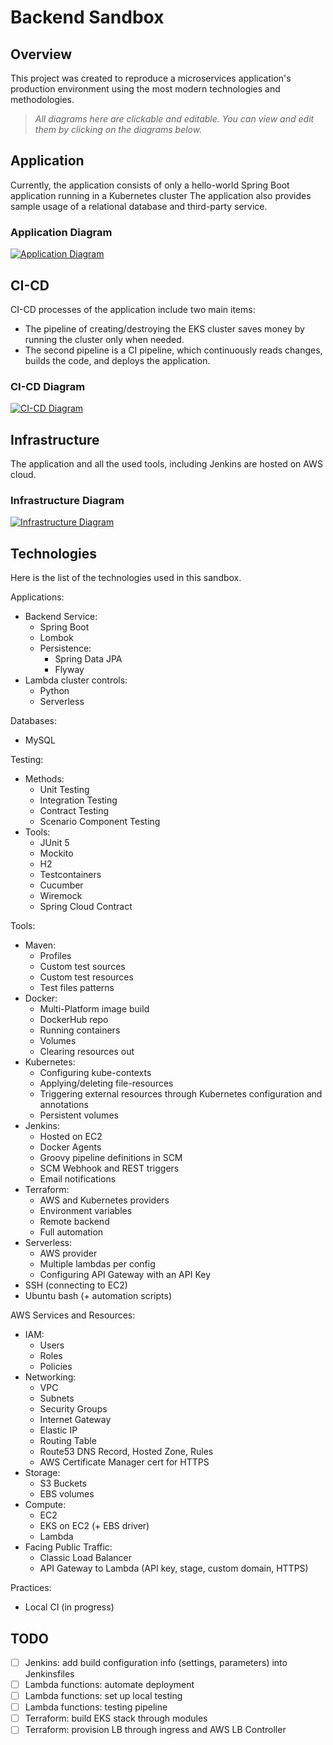 # Backend Sandbox

## Overview
This project was created to reproduce a microservices application's production environment using the most modern technologies and methodologies.

> *All diagrams here are clickable and editable. You can view and edit them by clicking on the diagrams below.*

## Application
Currently, the application consists of only a hello-world Spring Boot application running in a Kubernetes cluster The application also provides sample usage of a relational database and third-party service.

### Application Diagram
[![Application Diagram](https://github.com/oprokipchuk/backend-sandbox/blob/master/diagrams/application.drawio.svg?raw=true)](https://viewer.diagrams.net/?tags=%7B%7D&target=blank&highlight=0000ff&edit=https%3A%2F%2Fapp.diagrams.net%2F%23Hoprokipchuk%252Fbackend-sandbox%252Fmaster%252Fdiagrams%252Fapplication.drawio.svg&layers=1&nav=1&title=application.drawio.svg#Uhttps%3A%2F%2Fraw.githubusercontent.com%2Foprokipchuk%2Fbackend-sandbox%2Fmaster%2Fdiagrams%2Fapplication.drawio.svg)

## CI-CD
CI-CD processes of the application include two main items:
- The pipeline of creating/destroying the EKS cluster saves money by running the cluster only when needed.
- The second pipeline is a CI pipeline, which continuously reads changes, builds the code, and deploys the application. 

### CI-CD Diagram
[![CI-CD Diagram](https://github.com/oprokipchuk/backend-sandbox/blob/master/diagrams/ci-cd.drawio.svg?raw=true)](https://viewer.diagrams.net/?tags=%7B%7D&highlight=000000&edit=https%3A%2F%2Fapp.diagrams.net%2F%23Hoprokipchuk%252Fbackend-sandbox%252Fmaster%252Fdiagrams%252Fci-cd.drawio.svg&layers=1&nav=1&title=ci-cd.drawio.svg#Uhttps%3A%2F%2Fraw.githubusercontent.com%2Foprokipchuk%2Fbackend-sandbox%2Fmaster%2Fdiagrams%2Fci-cd.drawio.svg)

## Infrastructure
The application and all the used tools, including Jenkins are hosted on AWS cloud.

### Infrastructure Diagram
[![Infrastructure Diagram](https://github.com/oprokipchuk/backend-sandbox/blob/master/diagrams/infrastructure.drawio.svg?raw=true)](https://viewer.diagrams.net/?tags=%7B%7D&target=blank&highlight=0000ff&edit=https%3A%2F%2Fapp.diagrams.net%2F%3Flibs%3Dgeneral%3Baws4%23Hoprokipchuk%252Fbackend-sandbox%252Fmaster%252Fdiagrams%252Finfrastructure.drawio.svg&layers=1&nav=1&title=infrastructure.drawio.svg#Uhttps%3A%2F%2Fraw.githubusercontent.com%2Foprokipchuk%2Fbackend-sandbox%2Fmaster%2Fdiagrams%2Finfrastructure.drawio.svg)

## Technologies
Here is the list of the technologies used in this sandbox.

Applications:
- Backend Service:
  - Spring Boot
  - Lombok
  - Persistence:
    - Spring Data JPA
    - Flyway
- Lambda cluster controls:
  - Python
  - Serverless

Databases:
- MySQL

Testing:
- Methods:
  - Unit Testing
  - Integration Testing
  - Contract Testing
  - Scenario Component Testing
- Tools:
  - JUnit 5
  - Mockito
  - H2
  - Testcontainers
  - Cucumber
  - Wiremock
  - Spring Cloud Contract

Tools:
- Maven:
  - Profiles
  - Custom test sources
  - Custom test resources
  - Test files patterns
- Docker:
  - Multi-Platform image build
  - DockerHub repo
  - Running containers
  - Volumes
  - Clearing resources out
- Kubernetes:
  - Configuring kube-contexts
  - Applying/deleting file-resources
  - Triggering external resources through Kubernetes configuration and annotations
  - Persistent volumes
- Jenkins:
  - Hosted on EC2
  - Docker Agents
  - Groovy pipeline definitions in SCM
  - SCM Webhook and REST triggers
  - Email notifications
- Terraform:
  - AWS and Kubernetes providers
  - Environment variables
  - Remote backend
  - Full automation
- Serverless:
  - AWS provider
  - Multiple lambdas per config
  - Configuring API Gateway with an API Key
- SSH (connecting to EC2)
- Ubuntu bash (+ automation scripts)

AWS Services and Resources:
- IAM:
  - Users
  - Roles
  - Policies
- Networking:
  - VPC
  - Subnets
  - Security Groups
  - Internet Gateway
  - Elastic IP
  - Routing Table
  - Route53 DNS Record, Hosted Zone, Rules
  - AWS Certificate Manager cert for HTTPS
- Storage:
  - S3 Buckets
  - EBS volumes
- Compute:
  - EC2
  - EKS on EC2 (+ EBS driver)
  - Lambda
- Facing Public Traffic:
  - Classic Load Balancer
  - API Gateway to Lambda (API key, stage, custom domain, HTTPS)

Practices:
 - Local CI (in progress)

## TODO
- [ ] Jenkins: add build configuration info (settings, parameters) into Jenkinsfiles
- [ ] Lambda functions: automate deployment
- [ ] Lambda functions: set up local testing
- [ ] Lambda functions: testing pipeline
- [ ] Terraform: build EKS stack through modules
- [ ] Terraform: provision LB through ingress and AWS LB Controller
